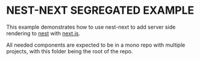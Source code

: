 # NEST-NEXT SEGREGATED EXAMPLE

This example demonstrates how to use nest-next to add server side rendering to [nest](https://github.com/nestjs/nest) with [next.js](https://github.com/zeit/next.js/).

All needed components are expected to be in a mono repo with multiple projects, with this folder being the root of the repo.
